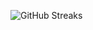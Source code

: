 ![GitHub Streaks](https://github-streaks-mqc9.onrender.com/streak/happilli/image?theme=midnight&cache_bust=1743720506&lang=ja)
